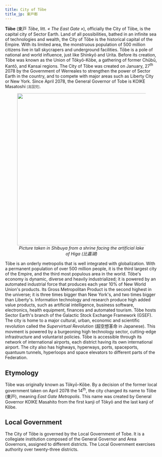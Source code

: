 ```yaml
---
title: City of Tōbe
title_jp: 東戸都
---
```


**Tōbe** (東戸 _Tōbe_, litt. _« The East Gate »_), officially the City of Tōbe, is the capital city of Sector Earth. Land of all possibilities, bathed in an infinite sea of technologies and wealth, the City of Tōbe is the historical capital of the Empire. With its limited area, the monstruous population of 500 million citizens live in tall skycrapers and underground facilities. Tōbe is a pole of national and world influence, just like Shinkyō and Urita. Before its creation, Tōbe was known as the Union of Tōkyō-Kōbe, a gathering of former Chūbū, Kantō, and Kansai regions. The City of Tōbe was created on January, 27<sup>th</sup> 2078 by the Government of Werreales to strengthen the power of Sector Earth in the country, and to compete with major areas such as Liberty City or New York. Since April 2078, the General Governor of Tobe is KOIKE Masatoshi <b style="color: grey; font-size: 80%">[高国党]</b>.

<figure style="text-align: center">
  <img src="https://pre00.deviantart.net/75ba/th/pre/f/2012/172/e/e/neo_tokyo__commission_by_blinck-d54amio.jpg" alt="" width="500">
  <figcaption><i>Picture taken in Shibuya from a shrine facing the artificial lake of Higa (比嘉湖)</i></figcaption>
</figure>

Tōbe is an orderly metropolis that is well integrated with globalization. With a permanent population of over 500 million people, it is the third largest city of the Empire, and the third most populous area in the world. Tōbe's economy is dynamic, diverse and heavily industrialized; it is powered by an automated industrial force that produces each year 10% of New World Union's products. Its Gross Metropolitan Product is the second highest in the universe; it is three times bigger than New York's, and two times bigger than Liberty's. Information technology and research produce high added value products, such as artificial intelligence, business software, electronics, health equipment, finances and automated tourism. Tōbe hosts Sector Earth's branch of the Galactic Stock Exchange Framework (GSEF). The city is home to a major cultural, urban, economic and scientific revolution called the _Supervirtual Revolution_ (超空想革命 in Japanese). This movment is powered by a burgeoning high technology sector, cutting-edge infrastructure and voluntarist policies. Tōbe is accessible through its network of international airports, each district having its own international airport. The city also has highways, hyperways, ports, spaceports, quantuum tunnels, hyperloops and space elevators to different parts of the Federation.

## Etymology

Tōbe was originally known as Tōkyō-Kōbe. By a decision of the former local government taken on April 2078 the 14<sup>th</sup>, the city changed its name to Tōbe (東戸), meaning _East Gate Metropolis_. This name was created by General Governor KOIKE Masahito from the first kanji of Tōkyō and the last kanji of Kōbe.

## Local Government

The City of Tōbe is governed by the Local Government of Tobe. It is a collegiate institution composed of the General Governor and Area Governors, assigned to different districts. The Local Government exercises authority over twenty-three districts.